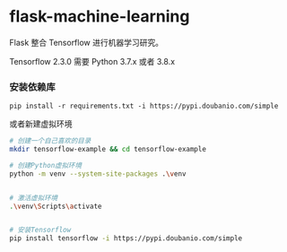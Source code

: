 # flask-machine-learning

Flask 整合 Tensorflow 进行机器学习研究。

Tensorflow 2.3.0 需要 Python 3.7.x 或者 3.8.x

### 安装依赖库
```
pip install -r requirements.txt -i https://pypi.doubanio.com/simple
```

或者新建虚拟环境
```bash
# 创建一个自己喜欢的目录
mkdir tensorflow-example && cd tensorflow-example

# 创建Python虚拟环境
python -m venv --system-site-packages .\venv


# 激活虚拟环境
.\venv\Scripts\activate


# 安装Tensorflow
pip install tensorflow -i https://pypi.doubanio.com/simple
```
